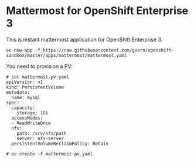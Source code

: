 # Mattermost for OpenShift Enterprise 3

This is instant mattermost application for OpenShift Enterprise 3.

```
oc new-app -f https://raw.githubusercontent.com/goern/openshift-sandbox/master/apps/mattermost/mattermost.yaml
```

You need to provision a PV:
```
# cat mattermost-pv.yaml
apiVersion: v1
kind: PersistentVolume
metadata:
  name: mysql
spec:
  capacity:
    storage: 1Gi
  accessModes:
  - ReadWriteOnce
  nfs:
    path: /srv/nfs/path
    server: nfs-server 
  persistentVolumeReclaimPolicy: Retain

# oc create -f mattermost-pv.yaml
```
